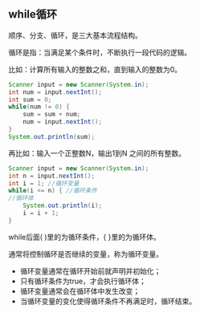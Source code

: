 ## while循环

顺序、分支、循环，是三大基本流程结构。

循环是指：当满足某个条件时，不断执行一段代码的逻辑。

比如：计算所有输入的整数之和，直到输入的整数为0。

```java
Scanner input = new Scanner(System.in);
int num = input.nextInt();
int sum = 0;
while(num != 0) {
	sum = sum + num;
	num = input.nextInt();
}
System.out.println(sum);
```

再比如：输入一个正整数N，输出1到N 之间的所有整数。

```java
Scanner input = new Scanner(System.in);
int n = input.nextInt();
int i = 1; //循环变量
while(i <= n) { //循环条件
//循环体
	System.out.println(i);
	i = i + 1;
}
```

while后面( )里的为循环条件，{ }里的为循环体。

通常将控制循环是否继续的变量，称为循环变量。

* 循环变量通常在循环开始前就声明并初始化；
* 只有循环条件为true，才会执行循环体；
* 循环变量通常会在循环体中发生改变；
* 当循环变量的变化使得循环条件不再满足时，循环结束。

